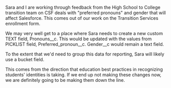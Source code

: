 Sara and I are working through feedback from the High School to College transition team on CSF deals with "preferred pronouns" and gender that will affect Salesforce. This comes out of our work on the Transition Services enrollment form.  
  
We may very well get to a place where Sara needs to create a new custom TEXT field, Pronouns__c. This would be updated with the values from PICKLIST field, Preferred_pronoun__c. Gender__c would remain a text field.  
  
To the extent that we'd need to group this data for reporting, Sara will likely use a bucket field.  
  
This comes from the direction that education best practices in recognizing students' identities is taking. If we end up not making these changes now, we are definitely going to be making them down the line.